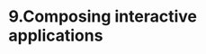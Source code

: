 # 9.Composing interactive applications







[1]: Fig_09_02.html
[2]: Fig_09_04.html
[3]: Fig_09_07.html
[4]: Fig_09_10.html
[5]: Fig_09_13.html
